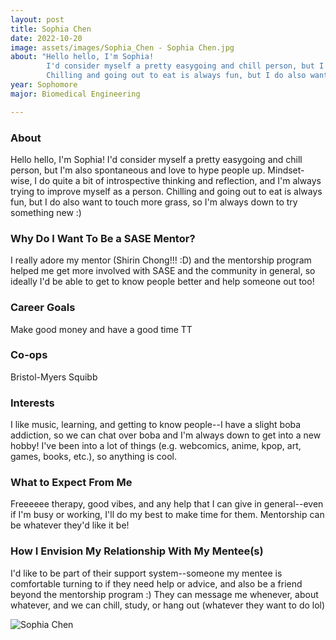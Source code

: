 ```yaml
---
layout: post
title: Sophia Chen 
date: 2022-10-20
image: assets/images/Sophia_Chen - Sophia Chen.jpg
about: "Hello hello, I'm Sophia!
        I'd consider myself a pretty easygoing and chill person, but I'm also spontaneous and love to hype people up. Mindset-wise, I do quite a bit of introspective thinking and reflection, and I'm always trying to improve myself as a person. 
        Chilling and going out to eat is always fun, but I do also want to touch more grass, so I'm always down to try something new :)"
year: Sophomore
major: Biomedical Engineering

---
```


### About

Hello hello, I'm Sophia!
I'd consider myself a pretty easygoing and chill person, but I'm also spontaneous and love to hype people up. Mindset-wise, I do quite a bit of introspective thinking and reflection, and I'm always trying to improve myself as a person. 
Chilling and going out to eat is always fun, but I do also want to touch more grass, so I'm always down to try something new :)  

### Why Do I Want To Be a SASE Mentor?

I really adore my mentor (Shirin Chong!!! :D) and the mentorship program helped me get more involved with SASE and the community in general, so ideally I'd be able to get to know people better and help someone out too!

### Career Goals

Make good money and have a good time TT

### Co-ops

Bristol-Myers Squibb

### Interests

I like music, learning, and getting to know people--I have a slight boba addiction, so we can chat over boba and I'm always down to get into a new hobby! I've been into a lot of things (e.g. webcomics, anime, kpop, art, games, books, etc.), so anything is cool.

### What to Expect From Me

Freeeeee therapy, good vibes, and any help that I can give in general--even if I'm busy or working, I'll do my best to make time for them. Mentorship can be whatever they'd like it be!

### How I Envision My Relationship With My Mentee(s) 

I'd like to be part of their support system--someone my mentee is comfortable turning to if they need help or advice, and also be a friend beyond the mentorship program :) They can message me whenever, about whatever, and we can chill, study, or hang out (whatever they want to do lol) 

<div class="text-center my-5">
    <img src="https://sase-drexel.github.io/mentorship-2021/assets/images/Sophia_Chen.jpg" alt="Sophia Chen" class="rounded post-img" />
</div>
